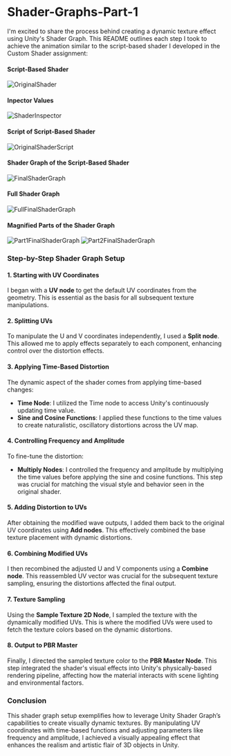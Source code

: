 # Shader-Graphs-Part-1

I'm excited to share the process behind creating a dynamic texture effect using Unity's Shader Graph. This README outlines each step I took to achieve the animation similar to the script-based shader I developed in the Custom Shader assignment:

#### Script-Based Shader
![OriginalShader](https://github.com/hamidakhatri/Shader-Graphs-Part-1/assets/43552885/e5c33dff-3402-48aa-a1d1-7486297721ff)

#### Inpector Values
![ShaderInspector](https://github.com/hamidakhatri/Shader-Graphs-Part-1/assets/43552885/11b5f470-018f-464c-843f-c59b549ba4bb)

#### Script of Script-Based Shader
![OriginalShaderScript](https://github.com/hamidakhatri/Shader-Graphs-Part-1/assets/43552885/d416479e-a177-4da5-985e-6e2d6b1f09b6)

#### Shader Graph of the Script-Based Shader
![FinalShaderGraph](https://github.com/hamidakhatri/Shader-Graphs-Part-1/assets/43552885/2723bbd0-48b9-4a8f-b652-1787f814846c)

#### Full Shader Graph
![FullFinalShaderGraph](https://github.com/hamidakhatri/Shader-Graphs-Part-1/assets/43552885/41a31b96-ff3f-4367-a641-079ec9b2da07)

#### Magnified Parts of the Shader Graph
![Part1FinalShaderGraph](https://github.com/hamidakhatri/Shader-Graphs-Part-1/assets/43552885/0ebf17c3-fb6e-4330-957e-b4024dc1d619)
![Part2FinalShaderGraph](https://github.com/hamidakhatri/Shader-Graphs-Part-1/assets/43552885/318738c6-e3c0-47f0-922e-fa182fe17452)

### Step-by-Step Shader Graph Setup

#### 1. Starting with UV Coordinates
I began with a **UV node** to get the default UV coordinates from the geometry. This is essential as the basis for all subsequent texture manipulations.

#### 2. Splitting UVs
To manipulate the U and V coordinates independently, I used a **Split node**. This allowed me to apply effects separately to each component, enhancing control over the distortion effects.

#### 3. Applying Time-Based Distortion
The dynamic aspect of the shader comes from applying time-based changes:
- **Time Node**: I utilized the Time node to access Unity's continuously updating time value.
- **Sine and Cosine Functions**: I applied these functions to the time values to create naturalistic, oscillatory distortions across the UV map.

#### 4. Controlling Frequency and Amplitude
To fine-tune the distortion:
- **Multiply Nodes**: I controlled the frequency and amplitude by multiplying the time values before applying the sine and cosine functions. This step was crucial for matching the visual style and behavior seen in the original shader.

#### 5. Adding Distortion to UVs
After obtaining the modified wave outputs, I added them back to the original UV coordinates using **Add nodes**. This effectively combined the base texture placement with dynamic distortions.

#### 6. Combining Modified UVs
I then recombined the adjusted U and V components using a **Combine node**. This reassembled UV vector was crucial for the subsequent texture sampling, ensuring the distortions affected the final output.

#### 7. Texture Sampling
Using the **Sample Texture 2D Node**, I sampled the texture with the dynamically modified UVs. This is where the modified UVs were used to fetch the texture colors based on the dynamic distortions.

#### 8. Output to PBR Master
Finally, I directed the sampled texture color to the **PBR Master Node**. This step integrated the shader's visual effects into Unity's physically-based rendering pipeline, affecting how the material interacts with scene lighting and environmental factors.

### Conclusion
This shader graph setup exemplifies how to leverage Unity Shader Graph’s capabilities to create visually dynamic textures. By manipulating UV coordinates with time-based functions and adjusting parameters like frequency and amplitude, I achieved a visually appealing effect that enhances the realism and artistic flair of 3D objects in Unity.
